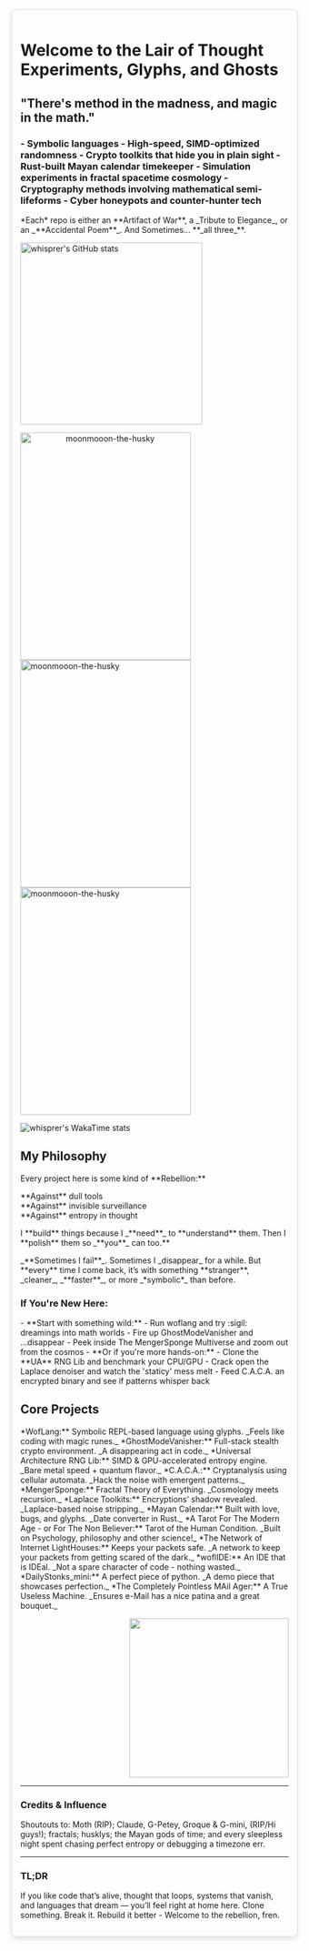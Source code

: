 <div style="display: flex; flex-wrap: wrap; justify-content: space-around; gap: 20px;">

  <div style="flex: 1 1 45%; min-width: 300px;">
    <div style="padding: 15px; border: 1px solid #ddd; border-radius: 8px; box-shadow: 0 4px 8px rgba(0,0,0,0.1); margin-bottom: 20px;">
      <h1>Welcome to the Lair of Thought Experiments, Glyphs, and Ghosts</h1>
      <p style="font-style: italic;"><h2>"There's method in the madness, and magic in the math."</p></h2>
      <h3>
        - Symbolic languages
        - High-speed, SIMD-optimized randomness
        - Crypto toolkits that hide you in plain sight
        - Rust-built Mayan calendar timekeeper
        - Simulation experiments in fractal spacetime cosmology
        - Cryptography methods involving mathematical semi-lifeforms
        - Cyber honeypots and counter-hunter tech
      </h3>
      </p>
    <div>
      <p>
        *Each* repo is either an **Artifact of War**, a _Tribute to Elegance_, or an _**Accidental Poem**_. And Sometimes... **_all three_**.
      </p>
  
  <p align="left">
    <a href="https://github.com/whisprer/github-readme-stats">
      <img
      height="320"
        src="https://github-readme-stats.vercel.app/api?username=whisprer&card_width=280&show_icons=true&show=reviews,discussions_started,discussions_answered,prs_merged,prs_merged_percentage&theme=tokyonight&theme=tokyonight&layout=compact&show_icons=true&bg_color=00000000"
    alt="whisprer's GitHub stats"
    />
  </a>
</p>

  <div style="flex: 1 1 55%; med-width: 450px;">
          <a align="center">
<img src="https://i.pinimg.com/736x/b0/e8/16/b0e8162a23848c215f14d377f146f788.jpg" alt="moonmooon-the-husky" width="300" height="400"></a> <img src="https://i.pinimg.com/736x/b0/e8/16/b0e8162a23848c215f14d377f146f788.jpg" alt="moonmooon-the-husky" width="300" height="400"></a><img src="https://i.pinimg.com/736x/b0/e8/16/b0e8162a23848c215f14d377f146f788.jpg" alt="moonmooon-the-husky" width="300" height="400">

![whisprer's WakaTime stats](https://github-readme-stats.vercel.app/api/wakatime?username=whisprer\&card_width=300&show_icons=true&theme=tokyonight&bg_color=00000000&layout=compact)

  <div style="flex: 1 1 55%; med-width: 450px;">
    <div style="margin-bottom: 20px;">
      <h2>My Philosophy</h2>
      <p>Every project here is some kind of **Rebellion:**</p>
      <p>
        **Against** dull tools<br>
        **Against** invisible surveillance<br>
        **Against** entropy in thought
      </p>
      <p>
        I **build** things because I _**need**_ to **understand** them. Then I **polish** them so _**you**_ can too.**
      </p>
      <p>
        _**Sometimes I fail**_. Sometimes I _disappear_ for a while. But **every** time I come back, it’s with something **stranger**, _cleaner_, _**faster**_, or more _*symbolic*_ than before.
      </p>
    </div>

  <h3>If You're New Here:</h3>
        - **Start with something wild:**
        - Run woflang and try :sigil: dreamings into math worlds
        - Fire up GhostModeVanisher and ...disappear
        - Peek inside The MengerSponge Multiverse and zoom out from the cosmos
  <a>      
        - **Or if you're more hands-on:**
        - Clone the **UA** RNG Lib and benchmark your CPU/GPU
        - Crack open the Laplace denoiser and watch the 'staticy' mess melt
        - Feed C.A.C.A. an encrypted binary and see if patterns whisper back
  </a>

  <h2>Core Projects</h2>
        *WofLang:** Symbolic REPL-based language using glyphs. _Feels like coding with magic runes._
        *GhostModeVanisher:** Full-stack stealth crypto environment. _A disappearing act in code._
        *Universal Architecture RNG Lib:** SIMD & GPU-accelerated entropy engine. _Bare metal speed + quantum flavor._
        *C.A.C.A.:** Cryptanalysis using cellular automata. _Hack the noise with emergent patterns._
        *MengerSponge:** Fractal Theory of Everything. _Cosmology meets recursion._
        *Laplace Toolkits:** Encryptions’ shadow revealed. _Laplace-based noise stripping._
        *Mayan Calendar:** Built with love, bugs, and glyphs. _Date converter in Rust._
        *A Tarot For The Modern Age - or For The Non Believer:** Tarot of the Human Condition. _Built on Psychology, philosophy and other science!_</li>
        *The Network of Internet LightHouses:** Keeps your packets safe. _A network to keep your packets from getting scared of the dark._</li>
        *woflIDE:** An IDE that is IDEal. _Not a spare character of code - nothing wasted._
        *DailyStonks_mini:** A perfect piece of python. _A demo piece that showcases perfection._
        *The Completely Pointless MAil Ager:** A True Useless Machine. _Ensures e-Mail has a nice patina and a great bouquet._
  </div>
</div>

<div style="flex: 1 1 45%; min-width: 300px;">

 <div>
    </p>
    <p align="right">
    <a href="https://github.com/whisprer/github-readme-stats">
    <img
    height="280"
    src="https://github-readme-stats.vercel.app/api/top-langs/?username=whisprer&card_width=300&exclude_repo=whisprer.github.io,Custom_Stock_screener,whatiswe.github,desktop-tutorial,server_stuff,Medium-Posts,rtc-Jsonifier,github-readme-stats&theme=tokyonight&bg_color=00000000&layout=compact"
    &alt="Top Languages"
    />
    </a>
    </p>
  </div>

</div>

---

### Credits & Influence
Shoutouts to: Moth (RIP); Claude, G-Petey, Groque & G-mini, (RIP/Hi guys!); fractals; husklys; the Mayan gods of time; and every sleepless night spent chasing perfect entropy or debugging a timezone err.

---

### TL;DR
If you like code that’s alive, thought that loops, systems that vanish, and languages that dream — you’ll feel right at home here.
Clone something. Break it. Rebuild it better - Welcome to the rebellion, fren.
